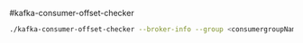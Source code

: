 #kafka-consumer-offset-checker

```sh
./kafka-consumer-offset-checker --broker-info --group <consumergroupName> --topic <topicName>  --zookeeper 192.168.0.3:2181
```

